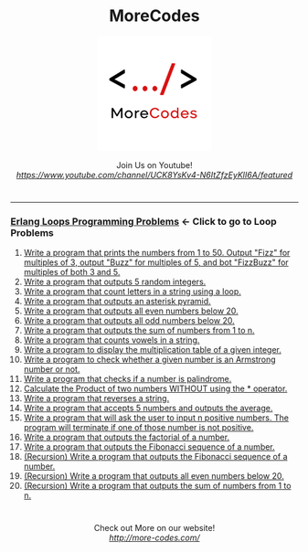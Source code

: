<h1 align="center">MoreCodes</h1>
<p align="center"> 
  <img src="/morecodescir.png"/>
</p>

<p align="center">
Join Us on Youtube! <br/>
<i><u>https://www.youtube.com/channel/UCK8YsKv4-N6ItZfzEyKlI6A/featured</u></i>
</p>

#

- - - -
### [Erlang Loops Programming Problems](../Loops/) <- Click to go to Loop Problems

1. <a href="https://github.com/ArjunAranetaCodes/MoreCodes-Erlang/blob/master/Loops/problem1.erl" target="_blank">Write a program that prints the numbers from 1 to 50. Output "Fizz" for multiples of 3, output "Buzz" for multiples of 5, and bot "FizzBuzz" for multiples of both 3 and 5.</a>
2. <a href="https://github.com/ArjunAranetaCodes/MoreCodes-Erlang/blob/master/Loops/problem2.erl" target="_blank">Write a program that outputs 5 random integers.</a>
3. <a href="https://github.com/ArjunAranetaCodes/MoreCodes-Erlang/blob/master/Loops/problem3.erl" target="_blank">Write a program that count letters in a string using a loop.</a>
4. <a href="https://github.com/ArjunAranetaCodes/MoreCodes-Erlang/blob/master/Loops/problem4.erl" target="_blank">Write a program that outputs an asterisk pyramid.</a>
5. <a href="https://github.com/ArjunAranetaCodes/MoreCodes-Erlang/blob/master/Loops/problem5.erl" target="_blank">Write a program that outputs all even numbers below 20.</a>
6. <a href="https://github.com/ArjunAranetaCodes/MoreCodes-Erlang/blob/master/Loops/problem6.erl" target="_blank">Write a program that outputs all odd numbers below 20.</a>
7. <a href="https://github.com/ArjunAranetaCodes/MoreCodes-Erlang/blob/master/Loops/problem7.erl" target="_blank">Write a program that outputs the sum of numbers from 1 to n.</a>
8. <a href="https://github.com/ArjunAranetaCodes/MoreCodes-Erlang/blob/master/Loops/problem8.erl" target="_blank">Write a program that counts vowels in a string.</a>
9. <a href="https://github.com/ArjunAranetaCodes/MoreCodes-Erlang/blob/master/Loops/problem9.erl" target="_blank">Write a program to display the multiplication table of a given integer.</a>
10. <a href="https://github.com/ArjunAranetaCodes/MoreCodes-Erlang/blob/master/Loops/problem10.erl" target="_blank">Write a program to check whether a given number is an Armstrong number or not.</a>
11. <a href="https://github.com/ArjunAranetaCodes/MoreCodes-Erlang/blob/master/Loops/problem11.erl" target="_blank">Write a program that checks if a number is palindrome.</a>
12. <a href="https://github.com/ArjunAranetaCodes/MoreCodes-Erlang/blob/master/Loops/problem12.erl" target="_blank">Calculate the Product of two numbers WITHOUT using the * operator.</a>
13. <a href="https://github.com/ArjunAranetaCodes/MoreCodes-Erlang/blob/master/Loops/problem13.erl" target="_blank">Write a program that reverses a string.</a>
14. <a href="https://github.com/ArjunAranetaCodes/MoreCodes-Erlang/blob/master/Loops/problem14.erl" target="_blank">Write a program that accepts 5 numbers and outputs the average.</a>
15. <a href="https://github.com/ArjunAranetaCodes/MoreCodes-Erlang/blob/master/Loops/problem15.erl" target="_blank">Write a program that will ask the user to input n positive numbers. The program will terminate if one of those number is not positive.</a>
16. <a href="https://github.com/ArjunAranetaCodes/MoreCodes-Erlang/blob/master/Loops/problem16.erl" target="_blank">Write a program that outputs the factorial of a number.</a>
17. <a href="https://github.com/ArjunAranetaCodes/MoreCodes-Erlang/blob/master/Loops/problem17.erl" target="_blank">Write a program that outputs the Fibonacci sequence of a number.</a>
18. <a href="https://github.com/ArjunAranetaCodes/MoreCodes-Erlang/blob/master/Loops/problem18.erl" target="_blank">(Recursion) Write a program that outputs the Fibonacci sequence of a number.</a>
19. <a href="https://github.com/ArjunAranetaCodes/MoreCodes-Erlang/blob/master/Loops/problem19.erl" target="_blank">(Recursion) Write a program that outputs all even numbers below 20.</a>
20. <a href="https://github.com/ArjunAranetaCodes/MoreCodes-Erlang/blob/master/Loops/problem20.erl" target="_blank">(Recursion) Write a program that outputs the sum of numbers from 1 to n.</a>

#

<p align="center">
Check out More on our website! <br/>
<i><u>http://more-codes.com/</u></i>
</p>